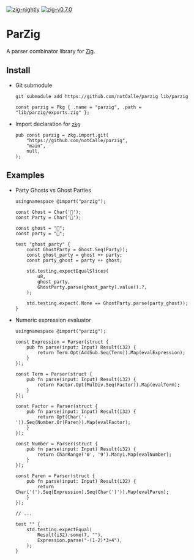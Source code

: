 [![zig-nightly](https://github.com/notCalle/parzig/workflows/zig-nightly/badge.svg)](https://github.com/notCalle/parzig/actions?query=workflow%3Azig-nightly)
[![zig-v0.7.0](https://github.com/notCalle/parzig/workflows/zig-v0.7.0/badge.svg)](https://github.com/notCalle/parzig/actions?query=workflow%3Azig-v0.7.0)

# ParZig

A parser combinator library for [Zig].

## Install

- Git submodule

  ```shell
  git submodule add https://github.com/notCalle/parzig lib/parzig
  ```

  ```zig
  const parzig = Pkg { .name = "parzig", .path = "lib/parzig/exports.zig" };
  ```

- Import declaration for [`zkg`]

  ```zig
  pub const parzig = zkg.import.git(
      "https://github.com/notCalle/parzig",
      "main",
      null,
  );
  ```

## Examples

- Party Ghosts vs Ghost Parties

  ```zig
  usingnamespace @import("parzig");

  const Ghost = Char('👻');
  const Party = Char('🥳');

  const ghost = "👻";
  const party = "🥳";

  test "ghost party" {
      const GhostParty = Ghost.Seq(Party));
      const ghost_party = ghost ++ party;
      const party_ghost = party ++ ghost;

      std.testing.expectEqualSlices(
          u8,
          ghost_party,
          GhostParty.parse(ghost_party).value().?,
      );

      std.testing.expect(.None == GhostParty.parse(party_ghost));
  }
  ```

- Numeric expression evaluator

  ```zig
  usingnamespace @import("parzig");

  const Expression = Parser(struct {
      pub fn parse(input: Input) Result(i32) {
          return Term.Opt(AddSub.Seq(Term)).Map(evalExpression);
      }
  });

  const Term = Parser(struct {
      pub fn parse(input: Input) Result(i32) {
          return Factor.Opt(MulDiv.Seq(Factor)).Map(evalTerm);
      }
  });

  const Factor = Parser(struct {
      pub fn parse(input: Input) Result(i32) {
          return Opt(Char('-')).Seq(Number.Or(Paren)).Map(evalFactor);
      }
  });

  const Number = Parser(struct {
      pub fn parse(input: Input) Result(i32) {
          return CharRange('0', '9').Many1.Map(evalNumber);
      }
  });

  const Paren = Parser(struct {
      pub fn parse(input: Input) Result(i32) {
          return Char('(').Seq(Expression).Seq(Char(')')).Map(evalParen);
      }
  });

  // ...

  test "" {
      std.testing.expectEqual(
          Result(i32).some(7, ""),
          Expression.parse("-(1-2)*3+4"),
      );
  }
  ```

[Zig]: https://ziglang.org
[`zkg`]: https://github.com/mattnite/zkg
